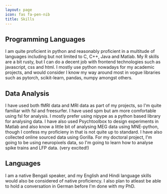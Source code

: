 ```yaml
---
layout: page
icon: fas fa-pen-nib
title: Skills
---
```


## Programming Languages

I am quite proficient in python and reasonably proficient in a multitude of languages including but not limited to C, C++, Java and Matlab. My R skills are a bit rusty, but I can do a decent job with frontend technologies such as javascript, css and html. I mostly use python nowadays for my academic projects, and would consider I know my way around most in vogue libraries such as pytorch, scikit-learn, pandas, numpy amongst others. 


## Data Analysis

I have used both fMRI data and MRI data as part of my projects, so I'm quite familiar with fsl and freesurfer. I have used spm but am more comfortable using fsl for analysis. I mostly prefer using nipype as a python based library for analysing data. I have also used Psychtoolbox to design experiments in Matlab and also know a little bit of analysing MEG data using MNE-python, though I confess my proficieny in that is not quite up to standard. I have also collected online sourced data using Gorilla. For my doctoral project, I'm going to be using neuropixels data, so I'm going to learn how to analyse spike trains and LFP data. (very excited!)

## Languages

I am a native Bengali speaker, and my English and Hindi language skills would also be considered of native proficiency. I also plan to atleast be able to hold a conversation in German before I'm done with my PhD. 